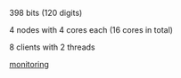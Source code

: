 398 bits (120 digits)

4 nodes with 4 cores each (16 cores in total)

8 clients with 2 threads

[monitoring](https://console.cloud.google.com/monitoring/dashboards/builder/73fee302-005b-432f-924d-68e88ae2ebf5?project=cado-nfs-cloud&dashboardBuilderState=%257B%2522editModeEnabled%2522:false%257D&startTime=20220514T144508-07:00&endTime=20220514T161508-07:00)
